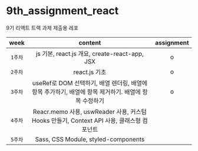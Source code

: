 # 9th_assignment_react
9기 리액트 트랙 과제 제출용 레포


| week | content | assignment |
|:------:|:------:|:------:|
|`1주차`| js 기본, react.js 개요, create-react-app, JSX| o |
|`2주차`| react.js 기초| o |
|`3주차`| useRef로 DOM 선택하기, 배열 렌더링, 배열에 항목 추가하기, 배열에 항목 제거하기. 배열에 항목 수정하기 | o |
|`4주차`| Reacr.memo 사용, uswReader 사용, 커스텀 Hooks 만들기, Context API 사용, 클래스형 컴포넌트 | |
|`5주차`| Sass, CSS Module, styled-components | |
